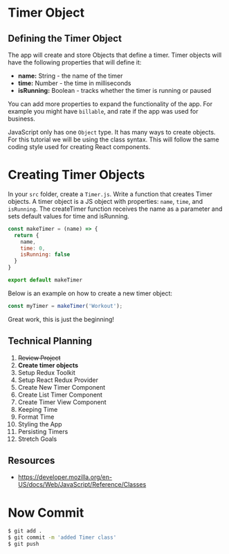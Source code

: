# Timer Object

## Defining the Timer Object

The app will create and store Objects that define a timer. Timer objects will have the following properties that will define it:

- **name:** String - the name of the timer
- **time:** Number - the time in milliseconds
- **isRunning:** Boolean - tracks whether the timer is running or paused

You can add more properties to expand the functionality of the app. For example you might have `billable`, and rate if the app was used for business.

JavaScript only has one `Object` type. It has many ways to create objects. For this tutorial we will be using the class syntax. This will follow the same coding style used for creating React components.

# Creating Timer Objects

In your `src` folder, create a `Timer.js`. Write a function that creates Timer objects. A timer object is a JS object with properties: `name`, `time`, and `isRunning`. The createTimer function receives the name as a parameter and sets default values for time and isRunning.
>
```js
const makeTimer = (name) => {
  return {
    name,
    time: 0, 
    isRunning: false
  }
} 

export default makeTimer
```

Below is an example on how to create a new timer object:

```js
const myTimer = makeTimer('Workout');
```

Great work, this is just the beginning!

## Technical Planning

1. ~~Review Project~~
2. **Create timer objects**
3. Setup Redux Toolkit
4. Setup React Redux Provider
5. Create New Timer Component
6. Create List Timer Component
7. Create Timer View Component
8. Keeping Time
9. Format Time
10. Styling the App
11. Persisting Timers
12. Stretch Goals

## Resources

- https://developer.mozilla.org/en-US/docs/Web/JavaScript/Reference/Classes

# Now Commit

```bash
$ git add .
$ git commit -m 'added Timer class'
$ git push
```
